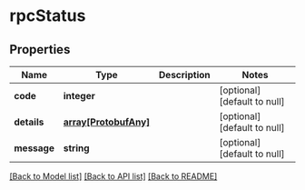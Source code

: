 # rpcStatus

## Properties
Name | Type | Description | Notes
------------ | ------------- | ------------- | -------------
**code** | **integer** |  | [optional] [default to null]
**details** | [**array[ProtobufAny]**](ProtobufAny.md) |  | [optional] [default to null]
**message** | **string** |  | [optional] [default to null]

[[Back to Model list]](../README.md#documentation-for-models) [[Back to API list]](../README.md#documentation-for-api-endpoints) [[Back to README]](../README.md)


